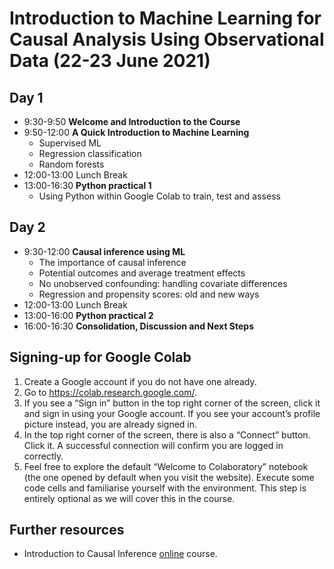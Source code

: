 # Introduction to Machine Learning for Causal Analysis Using Observational Data (22-23 June 2021)

## Day 1
- 9:30-9:50 **Welcome and Introduction to the Course**
- 9:50-12:00 **A Quick Introduction to Machine Learning**
	- Supervised ML
	- Regression classification
	- Random forests
- 12:00-13:00 Lunch Break
- 13:00-16:30 **Python practical 1**
	- Using Python within Google Colab to train, test and assess

## Day 2
- 9:30-12:00 **Causal inference using ML**
	- The importance of causal inference
	- Potential outcomes and average treatment effects
	- No unobserved confounding: handling covariate differences
	- Regression and propensity scores: old and new ways
- 12:00-13:00 Lunch Break
- 13:00-16:00 **Python practical 2**
- 16:00-16:30 **Consolidation, Discussion and Next Steps**

## Signing-up for Google Colab
1. Create a Google account if you do not have one already.
2. Go to https://colab.research.google.com/.
3. If you see a “Sign in” button in the top right corner of the screen, click it and sign in using your Google account. If you see your account’s profile picture instead, you are already signed in.
4. In the top right corner of the screen, there is also a “Connect” button. Click it. A successful connection will confirm you are logged in correctly.
5. Feel free to explore the default “Welcome to Colaboratory” notebook (the one opened by default when you visit the website). Execute some code cells and familiarise yourself with the environment. This step is entirely optional as we will cover this in the course.

## Further resources
- Introduction to Causal Inference [online](https://www.bradyneal.com/causal-inference-course) course.